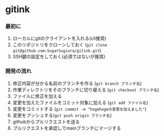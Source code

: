 # gitink

### 最初に

1. ローカルにgitのクライアントを入れる(cli推奨)
2. このリポジトリをクローンしておく (```git clone git@github.com:SugarSugiura/gitink.git```)
3. SSH鍵の設定をしておく(必須ではないが推奨)


### 開発の流れ

1. 修正内容が分かる名前のブランチを作る (```git branch ブランチ名```)
2. 作業ディレクトリをそのブランチに切り替える (```git checkout ブランチ名```)
3. ファイルに修正を加える
4. 変更を加えたファイルをコミット対象に加える (```git add ファイル名```)
5. 変更をコミットする (```git commit -m "hogehogeの変更を加えました"```)
6. 変更をプッシュする(```git push origin ブランチ名```)
7. githubからプルリクエストを送る
8. プルリクエストを承認してmainブランチにマージする

